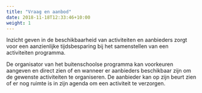 ```yaml
---
title: "Vraag en aanbod"
date: 2018-11-18T12:33:46+10:00
weight: 1
---
```


Inzicht geven in de beschikbaarheid van activiteiten en aanbieders zorgt voor een aanzienlijke tijdsbesparing bij het samenstellen van een activiteiten programma.

De organisator van het buitenschoolse programma kan voorkeuren aangeven en direct zien of en wanneer er aanbieders beschikbaar zijn om de gewenste activiteiten te organiseren. De aanbieder kan op zijn beurt zien of er nog ruimte is in zijn agenda om een activiteit te verzorgen.
